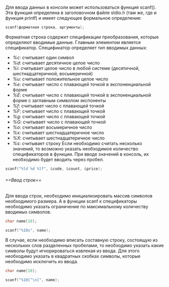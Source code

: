 Для ввода данных в консоли может использоваться функция scanf(). Эта функция определена в заголовочном файле stdio.h (там же, где и функция printf) и имеет следующее формальное определение:
```C
scanf(форматная строка, аргументы);
```
Форматная строка содержит спецификации преобразования, которые определяют вводимые данные. 
Главным элементом является спецификатор. Спецификатор определяет тип вводимых данных:
- *%c*: считывает один символ
- *%d*: считывает десятичное целое число
- *%i*: считывает целое число в любой системе (десятичной, шестнадцатеричной, восьмеричной)
- *%u*: считывает положительное целое число
- *%e*: считывает число с плавающей точкой в экспоненциальной форме
- *%E*: считывает число с плавающей точкой в экспоненциальной форме с заглавным символом экспоненты
- *%f*: считывает число с плавающей точкой
- *%F*: считывает число с плавающей точкой
- *%g*: считывает число с плавающей точкой
- *%G*: считывает число с плавающей точкой
- *%o*: считывает восьмеричное число
- *%x*: считывает шестнадцатеричное число
- *%X*: считывает шестнадцатеричное число
- *%s*: считывает строку
Если необходимо считать несколько значений, то возможно указать необходимое количество спецификаторов в функции. При вводе значений в консоль, их необходимо будет вводить через пробел.
```C
scanf("%ld %d %lf", &code, &count, &price);
```
###### ==Ввод строк==
Для ввода строк, необходимо инициализировать массив символов необходимого размера. А в функции scanf к спецификаторы необходимо указать ограничение по максимальному количеству вводимых символов.
```C
char name[10];

scanf("%10s", name);
```
В случае, если необходимо вписать составную строку, состоящую из нескольких слов разделенных пробелами, то необходимо указать какие символы будут игнорироваться извлекая из ввода. Для этого необходимо указать в квадратных скобках символы, которые необходимо исключить из ввода.
```C
char name[10];

scanf("%10[^\n]", name);
```
